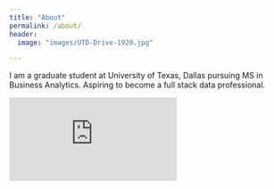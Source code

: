 ```yaml
---
title: "About"
permalink: /about/
header:
  image: "images/UTD-Drive-1920.jpg"

---
```

I am a graduate student at University of Texas, Dallas pursuing MS in Business Analytics. Aspiring to become a full stack data professional.



<embed src="https://waleedsial.github.io/pdf/aws-analytics.pdf" type="application/pdf" />
